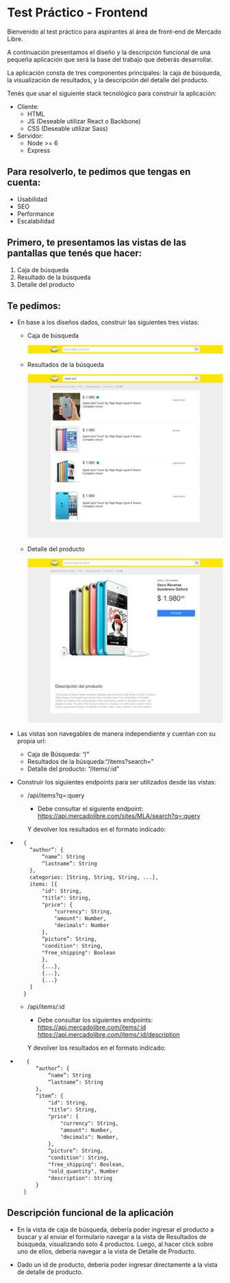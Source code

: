 # Test Práctico - Frontend

Bienvenido al test práctico para aspirantes al área de front-end de Mercado Libre.

A continuación presentamos el diseño y la descripción funcional de una pequeña aplicación que será la
base del trabajo que deberás desarrollar.

La aplicación consta de tres componentes principales: la caja de búsqueda, la visualización de
resultados, y la descripción del detalle del producto.

Tenés que usar el siguiente stack tecnológico para construir la aplicación:

- Cliente:
  - HTML
  - JS (Deseable utilizar React o Backbone)
  - CSS (Deseable utilizar Sass)
- Servidor:
  - Node >= 6
  - Express

## Para resolverlo, te pedimos que tengas en cuenta:

- Usabilidad
- SEO
- Performance
- Escalabilidad

## Primero, te presentamos las vistas de las pantallas que tenés que hacer:

1. Caja de búsqueda
2. Resultado de la búsqueda
3. Detalle del producto

## Te pedimos:

- En base a los diseños dados, construir las siguientes tres vistas:
  - Caja de búsqueda

    ![Caja de búsqueda](./public/caja_busqueda.png)

  - Resultados de la búsqueda

    ![Resultados de la búsqueda](./public/resultado_busqueda.png)

  - Detalle del producto
  
    ![Detalle del producto](./public/detalle_busqueda.png)

- Las vistas son navegables de manera independiente y cuentan con su propia url:
  - Caja de Búsqueda: “/”
  - Resultados de la búsqueda:“/items?search=”
  - Detalle del producto: “/items/:id”

- Construir los siguientes endpoints para ser utilizados desde las vistas:

  - /api/items?q=:query

    - Debe consultar el siguiente endpoint:
      https://api.mercadolibre.com/sites/MLA/search?q=:query

    Y devolver los resultados en el formato indicado:

-
        {
          “author”: {
              “name”: String
              “lastname”: String
          },
          categories: [String, String, String, ...],
          items: [{
              "id": String,
              "title": String,
              "price": {
                  "currency": String,
                  "amount": Number,
                  "decimals": Number
              },
              “picture”: String,
              "condition": String,
              "free_shipping": Boolean
              },
              {...},
              {...},
              {...}
          ]    
        }

    - /api/items/:id

        - Debe consultar los siguientes endpoints:
        https://api.mercadolibre.com/items/:id
        https://api.mercadolibre.com/items/:id/description

        Y devolver los resultados en el formato indicado:
-
         {
            “author”: {
                “name”: String
                “lastname”: String
            },
            “item”: {
                "id": String,
                "title": String,
                "price": {
                    "currency": String,
                    "amount": Number,
                    "decimals": Number,
                },
                “picture”: String,
                "condition": String,
                "free_shipping": Boolean,
                "sold_quantity", Number
                "description": String
            }
        }

## Descripción funcional de la aplicación

- En la vista de caja de búsqueda, debería poder ingresar el producto a buscar y al enviar el
  formulario navegar a la vista de Resultados de búsqueda, visualizando solo 4 productos. Luego,
  al hacer click sobre uno de ellos, debería navegar a la vista de Detalle de Producto.

- Dado un id de producto, debería poder ingresar directamente a la vista de detalle de producto.
